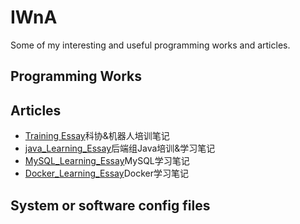 # IWnA
Some of my interesting and useful programming works and articles.

## Programming Works  

## Articles

+ [Training Essay](Articles/TrainingEssay.md)科协&机器人培训笔记
+ [java_Learning_Essay](Articles/JavaLearningEssay.md)后端组Java培训&学习笔记
+ [MySQL_Learning_Essay](Articles/MySQLLearningEssay.md)MySQL学习笔记
+ [Docker_Learning_Essay](Articles/DockerLearningEssay.md)Docker学习笔记

## System or software config files


